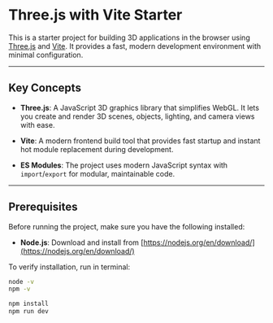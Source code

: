 # Three.js with Vite Starter

This is a starter project for building 3D applications in the browser using [Three.js](https://threejs.org/) and [Vite](https://vitejs.dev/). It provides a fast, modern development environment with minimal configuration.

---

## Key Concepts

- **Three.js**: A JavaScript 3D graphics library that simplifies WebGL. It lets you create and render 3D scenes, objects, lighting, and camera views with ease.

- **Vite**: A modern frontend build tool that provides fast startup and instant hot module replacement during development.

- **ES Modules**: The project uses modern JavaScript syntax with `import`/`export` for modular, maintainable code.

---

## Prerequisites

Before running the project, make sure you have the following installed:

- **Node.js**: Download and install from [https://nodejs.org/en/download/](https://nodejs.org/en/download/)

To verify installation, run in terminal:

```bash
node -v
npm -v

npm install
npm run dev
